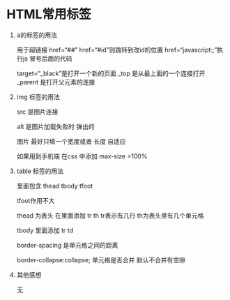 # HTML常用标签
1. a的标签的用法

     用于超链接  href=“##”   href=“#id”则跳转到改id的位置    href=“javascript:;”执行js 冒号后面的代码
     
     target=“_black”是打开一个新的页面    _top 是从最上面的一个连接打开   _parent 是打开父元素的连接
     
     
2. img 标签的用法

     src 是图片连接
     
     alt 是图片加载失败时 弹出的   
     
     图片 最好只填一个宽度或者 长度  自适应 
     
     如果用到手机端  在css 中添加 max-size =100%
     
3. table 标签的用法

      里面包含 thead tbody tfoot 
      
      tfoot作用不大
      
      thead 为表头 在里面添加 tr th     tr表示有几行 th为表头里有几个单元格
      
      tbody 里面添加 tr td 
      
      border-spacing 是单元格之间的距离
      
      border-collapse:collapse;  单元格是否合并   默认不合并有空隙
      
4. 其他感想 

    无
